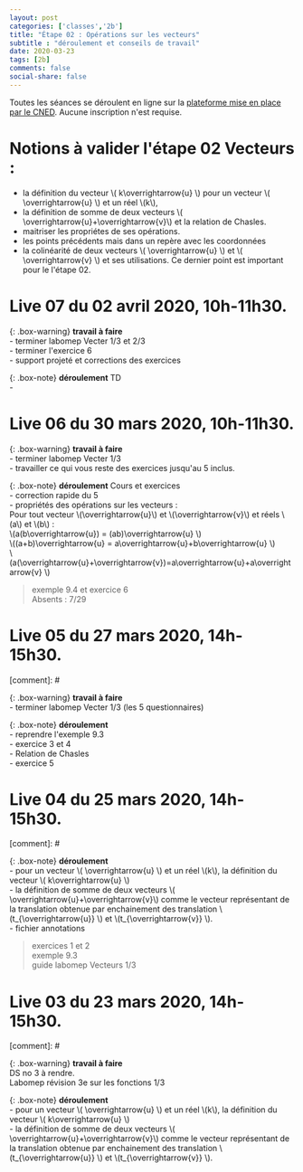 ```yaml
---
layout: post 
categories: ['classes','2b']
title: "Étape 02 : Opérations sur les vecteurs"
subtitle : "déroulement et conseils de travail"
date: 2020-03-23
tags: [2b]
comments: false
social-share: false
---
```

Toutes les séances se déroulent en ligne sur la [plateforme mise en place par le CNED](https://eu.bbcollab.com/guest/440d3eb8417a4beca73b2be705cbd574). Aucune inscription n'est requise.

# Notions à valider l'étape 02 Vecteurs :
- la définition du vecteur  \\( k\overrightarrow{u} \\) pour un vecteur \\( \overrightarrow{u} \\) et un réel \\(k\\), 
- la définition de somme de deux vecteurs \\( \overrightarrow{u}+\overrightarrow{v}\\) et la relation de Chasles. 
- maitriser les propriétes de ses opérations.
- les points précédents mais dans un repère avec les coordonnées
- la colinéarité de deux vecteurs \\( \overrightarrow{u} \\) et \\( \overrightarrow{v} \\) et ses utilisations. Ce dernier point est important pour le l'étape 02.
 

# Live 07 du 02 avril 2020, 10h-11h30.  

{: .box-warning}
**travail à faire**  
	- terminer labomep Vecter 1/3   et 2/3  
	- terminer l'exercice 6  
	- support projeté et corrections des exercices [<i class="far fa-file-pdf"></i>](https://drive.google.com/file/d/1hgWLtM1cRc1E-JTaDn2mPgFB4yWMP_jM/view)

{: .box-note}
**déroulement**  TD  
	- 


# Live 06 du 30 mars 2020, 10h-11h30.  

{: .box-warning}
**travail à faire**  
	- terminer labomep Vecter 1/3  
	- travailler ce qui vous reste des exercices jusqu'au 5 inclus.
	
{: .box-note}
**déroulement**  Cours et exercices [<i class="far fa-file-pdf"></i>](https://drive.google.com/file/d/1Vs0vJKRs6fqxYcqkkOo_7IO89lkodUdW/view?usp=sharing)   
	- correction rapide du 5   
	- propriétés des opérations sur les vecteurs :    
	Pour tout vecteur \\(\overrightarrow{u}\\) et \\(\overrightarrow{v}\\) et réels \\(a\\) et \\(b\\) :  
	\\(a(b\overrightarrow{u})  = (ab)\overrightarrow{u} \\)  
	\\((a+b)\overrightarrow{u} = a\overrightarrow{u}+b\overrightarrow{u} \\)  
	\\(a(\overrightarrow{u}+\overrightarrow{v})=a\overrightarrow{u}+a\overrightarrow{v} \\)   

> exemple 9.4 et exercice 6  
> Absents : 7/29

# Live 05 du 27 mars 2020, 14h-15h30.

[comment]: #  [<i class="fab fa-youtube"></i>](https://youtu.be/xqc-BPyH8lw)

{: .box-warning}
**travail à faire**  
	- terminer labomep Vecter 1/3 (les 5 questionnaires)

{: .box-note}
**déroulement**   
	- reprendre l'exemple 9.3  
	- exercice 3 et 4  
	- Relation de Chasles  
	- exercice 5
	
# Live 04 du 25 mars 2020, 14h-15h30. 

[comment]: #  [<i class="fab fa-youtube"></i>](https://youtu.be/l-MHWWgnfAM)

{: .box-note}
**déroulement**     
	- pour un vecteur \\( \overrightarrow{u} \\) et un réel \\(k\\), la définition du vecteur  \\( k\overrightarrow{u} \\)  
	- la définition de somme de deux vecteurs \\( \overrightarrow{u}+\overrightarrow{v}\\) comme le vecteur représentant de la translation obtenue par enchainement des translation \\(t_{\overrightarrow{u}} \\) et \\(t_{\overrightarrow{v}} \\).  
	- fichier annotations [<i class="far fa-file-pdf"></i>](https://drive.google.com/file/d/1P4ZIIM5VEyKHyNRzOWIxoRHxYKYyWjAD/view)

> exercices 1  et 2     
> exemple 9.3   
> guide labomep Vecteurs 1/3

# Live 03 du 23 mars 2020, 14h-15h30.  

[comment]: # [<i class="fab fa-youtube"></i>](https://youtu.be/wUFM3GE9qmc)

{: .box-warning}
**travail à faire**  
	DS no 3 à rendre.    
	Labomep révision 3e sur les fonctions 1/3

{: .box-note}
**déroulement** [<i class="far fa-file-pdf"></i>](https://drive.google.com/file/d/1kBIVGXxIQibF0xtnQ-zMTU8MGDCQLqUA/view)  
	- pour un vecteur \\( \overrightarrow{u} \\) et un réel \\(k\\), la définition du vecteur  \\( k\overrightarrow{u} \\)  
	- la définition de somme de deux vecteurs \\( \overrightarrow{u}+\overrightarrow{v}\\) comme le vecteur représentant de la translation obtenue par enchainement des translation \\(t_{\overrightarrow{u}} \\) et \\(t_{\overrightarrow{v}} \\).  
 